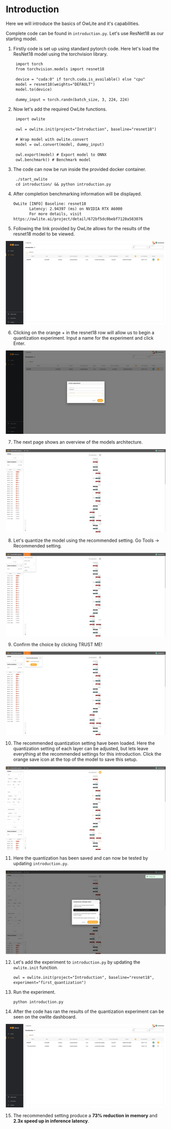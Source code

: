 # Introduction

Here we will introduce the basics of OwLite and it's capabilities.

Complete code can be found in `introduction.py`.
Let's use ResNet18 as our starting model.

1. Firstly code is set up using standard pytorch code. Here let's load the ResNet18 model using the torchvision library.

        import torch
        from torchvision.models import resnet18

        device = "cuda:0" if torch.cuda.is_available() else "cpu"
        model = resnet18(weights="DEFAULT")
        model.to(device)

        dummy_input = torch.randn(batch_size, 3, 224, 224)

2. Now let's add the required OwLite functions.

        import owlite

        owl = owlite.init(project="Introduction", baseline="resnet18")

        # Wrap model with owlite.convert
        model = owl.convert(model, dummy_input)

        owl.export(model) # Export model to ONNX
        owl.benchmark() # Benchmark model

3. The code can now be run inside the provided docker container.

        ./start_owlite
        cd introduction/ && python introduction.py

4. After completion benchmarking information will be displayed.

       OwLite [INFO] Baseline: resnet18
              Latency: 2.94397 (ms) on NVIDIA RTX A6000
              For more details, visit https://owlite.ai/project/detail/672bf5dc0bebf7120a583076

5. Following the link provided by OwLite allows for the results of the resnet18 model to be viewed.

![OwLite dashboard](./images/owlite_dash_1.webp "OwLite Dashboard")

6. Clicking on the orange + in the resnet18 row will allow us to begin a quantization experiment. Input a name for the experiment and click Enter.

![Creating an experiment](./images/owlite_dash_create_exp.webp "Creating an experiment")

7. The next page shows an overview of the models architecture.

![Model overview](./images/owlite_model_view.webp "Model overview")

8. Let's quantize the model using the recommended setting. Go Tools -> Recommended setting.

![Model tools](./images/owlite_model_tools.webp "Model tools")

9. Confirm the choice by clicking TRUST ME!

![Model recommended](./images/owlite_model_recommended.webp "Model recommended")

10. The recommended quantization setting have been loaded. Here the quantization setting of each layer can be adjusted, but lets leave everything at the recommended settings for this introduction. Click the orange save icon at the top of the model to save this setup.

![Model quantized](./images/owlite_model_quantized.webp "Model quantized")

11. Here the quantization has been saved and can now be tested by updating `introduction.py`.

![Model experiment](./images/owlite_model_experiment.webp "Model experiment")

12. Let's add the experiment to `introduction.py` by updating the `owlite.init` function.

        owl = owlite.init(project="Introduction", baseline="resnet18", experiment="first_quantization")

13. Run the experiment.

        python introduction.py

14. After the code has ran the results of the quantization experiment can be seen on the owlite dashboard.

![Owlite dashboard results](./images/owlite_dashboard_results.webp "Owlite dashboard results")

15. The recommended setting produce a **73% reduction in memory** and **2.3x speed up in inference latency**.


